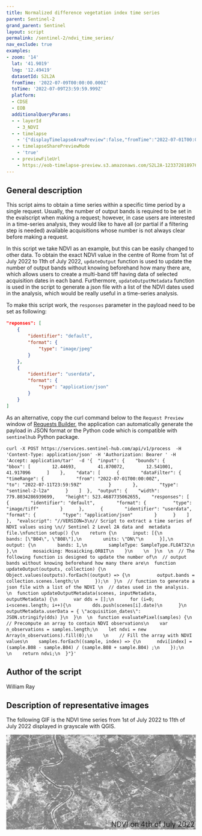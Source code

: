 ```yaml
---
title: Normalized difference vegetation index time series
parent: Sentinel-2
grand_parent: Sentinel
layout: script
permalink: /sentinel-2/ndvi_time_series/
nav_exclude: true
examples:
- zoom: '14'
  lat: '41.9019'
  lng: '12.49419'
  datasetId: S2L2A
  fromTime: '2022-07-09T00:00:00.000Z'
  toTime: '2022-07-09T23:59:59.999Z'
  platform:
  - CDSE
  - EOB
  additionalQueryParams:
  - - layerId
    - 3_NDVI
  - - timelapse
    - '{"displayTimelapseAreaPreview":false,"fromTime":"2022-07-01T00:00:00.000Z","toTime":"2022-07-11T23:59:59.999Z","filterMonths":null,"selectedPeriod":"day","minCoverageAllowed":0,"maxCCPercentAllowed":100,"isSelectAllChecked":true,"showBorders":false,"timelapseFPS":1,"transition":"none","pins":[],"timelapseSharePreviewMode":false,"previewFileUrl":null,"size":{"width":512,"height":512,"ratio":1.0000000000000213},"format":"GIF","fadeDuration":0.5}'
  - - timelapseSharePreviewMode
    - 'true'
  - - previewFileUrl
    - https://eob-timelapse-preview.s3.amazonaws.com/S2L2A-1233728189765450-timelapse.gif
---
```


## General description

This script aims to obtain a time series within a specific time period by a single request. Usually, the number of output bands is required to be set in the evalscript when making a request; however, in case users are interested in a time-series analysis, they would like to have all (or partial if a filtering step is needed) available acquisitions whose number is not always clear before making a request.

In this script we take NDVI as an example, but this can be easily changed to other data. To obtain the exact NDVI value in the centre of Rome from 1st of July 2022 to 11th of July 2022, `updateOutput` function is used to update the number of output bands without knowing beforehand how many there are, which allows users to create a multi-band tiff having data of selected acquisition dates in each band. Furthermore, `updateOutputMetadata` function is used in the script to generate a json file with a list of the NDVI dates used in the analysis, which would be really useful in a time-series analysis.

To make this script work, the `responses` parameter in the payload need to be set as following:
```json
"reponses": [
    {
        "identifier": "default",
        "format": {
            "type": "image/jpeg"
        }
    },
    {
        "identifier": "userdata",
        "format": {
            "type": "application/json"
        }
    }
]
```

As an alternative, copy the curl command below to the `Request Preview` window of [Requests Builder](https://apps.sentinel-hub.com/requests-builder/), the application can automatically generate the payload in JSON format or the Python code which is compatible with `sentinelhub` Python package.

```curl
curl -X POST https://services.sentinel-hub.com/api/v1/process  -H 'Content-Type: application/json' -H 'Authorization: Bearer ' -H 'Accept: application/tar'  -d '{  "input": {    "bounds": {      "bbox": [        12.44693,        41.870072,        12.541001,        41.917096      ]    },    "data": [      {        "dataFilter": {          "timeRange": {            "from": "2022-07-01T00:00:00Z",            "to": "2022-07-11T23:59:59Z"          }        },        "type": "sentinel-2-l2a"      }    ]  },  "output": {    "width": 779.8034286939699,    "height": 523.4687735062655,    "responses": [      {        "identifier": "default",        "format": {          "type": "image/tiff"        }      },      {        "identifier": "userdata",        "format": {          "type": "application/json"        }      }    ]  },  "evalscript": "//VERSION=3\n// Script to extract a time series of NDVI values using \n// Sentinel 2 Level 2A data and  metadata file.\nfunction setup() {\n    return {\n      input: [{\n        bands: [\"B04\", \"B08\"],\n        units: \"DN\"\n      }],\n      output: {\n        bands: 1,\n        sampleType: SampleType.FLOAT32\n      },\n      mosaicking: Mosaicking.ORBIT\n    }\n    \n  }\n  \n  // The following function is designed to update the number of\n  // output bands without knowing beforehand how many there are\n  function updateOutput(outputs, collection) {\n      Object.values(outputs).forEach((output) => {\n          output.bands = collection.scenes.length;\n      });\n  }\n  // function to generate a json file with a list of the NDVI \n  // dates used in the analysis. \n  function updateOutputMetadata(scenes, inputMetadata, outputMetadata) {\n      var dds = [];\n      for (i=0; i<scenes.length; i++){\n        dds.push(scenes[i].date)\n      }\n      outputMetadata.userData = { \"acquisition_dates\":  JSON.stringify(dds) }\n  }\n  \n  function evaluatePixel(samples) {\n    // Precompute an array to contain NDVI observations\n    var n_observations = samples.length;\n    let ndvi = new Array(n_observations).fill(0);\n    \n    // Fill the array with NDVI values\n    samples.forEach((sample, index) => {\n      ndvi[index] = (sample.B08 - sample.B04) / (sample.B08 + sample.B04) ;\n    });\n                       \n    return ndvi;\n  }"}'
```

## Author of the script

William Ray

## Description of representative images

The following GIF is the NDVI time series from 1st of July 2022 to 11th of July 2022 displayed in grayscale with QGIS.

![NDVI time series example](fig/ndvi_timeseries.gif)
